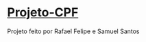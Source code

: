# [Projeto-CPF](https://rfps09.github.io/Projeto-CPF/)
Projeto feito por Rafael Felipe e Samuel Santos
